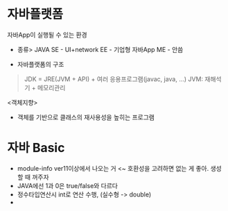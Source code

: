 # 자바플랫폼 
자바App이 실행될 수 있는 환경

- 종류>
JAVA SE - UI+network
     EE - 기업형 자바App
     ME - 안씀

- 자바플랫폼의 구조
> JDK = JRE(JVM + API) + 여러 응용프로그램(javac, java, ...)
> JVM: 재해석기 + 메모리관리

<객체지향>
- 객체를 기반으로 클래스의 재사용성을 높히는 프로그램



# 자바 Basic
- module-info ver11이상에서 나오는 거 <~ 호환성을 고려하면 없는 게 좋아. 생성할 때 꺼주자
- JAVA에선 1과 0은 true/false와 다르다
- 정수타입연산시 int로 연산 수행, (실수형 -> double)
- 
